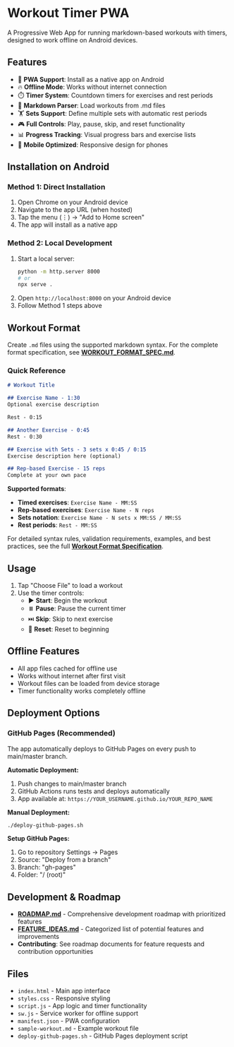 # Workout Timer PWA

A Progressive Web App for running markdown-based workouts with timers, designed to work offline on Android devices.

## Features

- 📱 **PWA Support**: Install as a native app on Android
- 🔥 **Offline Mode**: Works without internet connection
- ⏱️ **Timer System**: Countdown timers for exercises and rest periods
- 📝 **Markdown Parser**: Load workouts from .md files
- 🏋️ **Sets Support**: Define multiple sets with automatic rest periods
- 🎮 **Full Controls**: Play, pause, skip, and reset functionality
- 📊 **Progress Tracking**: Visual progress bars and exercise lists
- 📱 **Mobile Optimized**: Responsive design for phones

## Installation on Android

### Method 1: Direct Installation
1. Open Chrome on your Android device
2. Navigate to the app URL (when hosted)
3. Tap the menu (⋮) → "Add to Home screen"
4. The app will install as a native app

### Method 2: Local Development
1. Start a local server:
   ```bash
   python -m http.server 8000
   # or
   npx serve .
   ```
2. Open `http://localhost:8000` on your Android device
3. Follow Method 1 steps above

## Workout Format

Create `.md` files using the supported markdown syntax. For the complete format specification, see **[WORKOUT_FORMAT_SPEC.md](WORKOUT_FORMAT_SPEC.md)**.

### Quick Reference

```markdown
# Workout Title

## Exercise Name - 1:30
Optional exercise description

Rest - 0:15

## Another Exercise - 0:45
Rest - 0:30

## Exercise with Sets - 3 sets x 0:45 / 0:15
Exercise description here (optional)

## Rep-based Exercise - 15 reps
Complete at your own pace
```

**Supported formats**:
- **Timed exercises**: `Exercise Name - MM:SS`
- **Rep-based exercises**: `Exercise Name - N reps`
- **Sets notation**: `Exercise Name - N sets x MM:SS / MM:SS`
- **Rest periods**: `Rest - MM:SS`

For detailed syntax rules, validation requirements, examples, and best practices, see the full **[Workout Format Specification](WORKOUT_FORMAT_SPEC.md)**.

## Usage

1. Tap "Choose File" to load a workout
2. Use the timer controls:
   - ▶️ **Start**: Begin the workout
   - ⏸️ **Pause**: Pause the current timer
   - ⏭️ **Skip**: Skip to next exercise
   - 🔄 **Reset**: Reset to beginning

## Offline Features

- All app files cached for offline use
- Works without internet after first visit
- Workout files can be loaded from device storage
- Timer functionality works completely offline

## Deployment Options

### GitHub Pages (Recommended)

The app automatically deploys to GitHub Pages on every push to main/master branch.

**Automatic Deployment:**
1. Push changes to main/master branch
2. GitHub Actions runs tests and deploys automatically
3. App available at: `https://YOUR_USERNAME.github.io/YOUR_REPO_NAME`

**Manual Deployment:**
```bash
./deploy-github-pages.sh
```

**Setup GitHub Pages:**
1. Go to repository Settings → Pages
2. Source: "Deploy from a branch" 
3. Branch: "gh-pages" 
4. Folder: "/ (root)"



## Development & Roadmap

- **[ROADMAP.md](ROADMAP.md)** - Comprehensive development roadmap with prioritized features
- **[FEATURE_IDEAS.md](FEATURE_IDEAS.md)** - Categorized list of potential features and improvements
- **Contributing**: See roadmap documents for feature requests and contribution opportunities

## Files

- `index.html` - Main app interface
- `styles.css` - Responsive styling
- `script.js` - App logic and timer functionality
- `sw.js` - Service worker for offline support
- `manifest.json` - PWA configuration
- `sample-workout.md` - Example workout file
- `deploy-github-pages.sh` - GitHub Pages deployment script